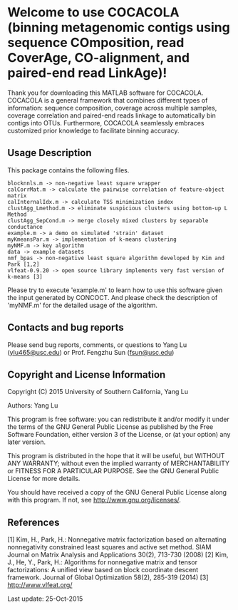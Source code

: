 Welcome to use COCACOLA (binning metagenomic contigs using sequence COmposition, read CoverAge, CO-alignment, and paired-end read LinkAge)!
===================

Thank you for downloading this MATLAB software for COCACOLA. COCACOLA is a general framework that combines different types of information: sequence composition, coverage across multiple samples, coverage correlation and paired-end reads linkage to automatically bin contigs into OTUs. Furthermore, COCACOLA seamlessly embraces customized prior knowledge to facilitate binning accuracy.

Usage Description
---------------
This package contains the following files.

	blocknnls.m -> non-negative least square wrapper
	calCorrMat.m -> calculate the pairwise correlation of feature-object matrix
	calInternalIdx.m -> calculate TSS minimization index
	clustAgg_Lmethod.m -> eliminate suspicious clusters using bottom-up L Method
	clustAgg_SepCond.m -> merge closely mixed clusters by separable conductance
	example.m -> a demo on simulated 'strain' dataset
	myKmeansPar.m -> implementation of k-means clustering
	myNMF.m -> key algorithm
	data -> example datasets
	nmf_bpas -> non-negative least square algorithm developed by Kim and Park [1,2]
	vlfeat-0.9.20 -> open source library implements very fast version of k-means [3]

Please try to execute 'example.m' to learn how to use this software given the input generated by CONCOCT. And please check the description of 'myNMF.m' for the detailed usage of the algorithm.


Contacts and bug reports
------------------------
Please send bug reports, comments, or questions to 
Yang Lu (ylu465@usc.edu) or Prof. Fengzhu Sun (fsun@usc.edu)


Copyright and License Information
---------------------------------
Copyright (C) 2015 University of Southern California, Yang Lu

Authors: Yang Lu

This program is free software: you can redistribute it and/or modify it under
the terms of the GNU General Public License as published by the Free Software
Foundation, either version 3 of the License, or (at your option) any later
version.

This program is distributed in the hope that it will be useful, but WITHOUT
ANY WARRANTY; without even the implied warranty of MERCHANTABILITY or FITNESS
FOR A PARTICULAR PURPOSE. See the GNU General Public License for more details.

You should have received a copy of the GNU General Public License along with
this program. If not, see http://www.gnu.org/licenses/.


References
---------------------------------
[1] Kim, H., Park, H.: Nonnegative matrix factorization based on alternating nonnegativity constrained least squares and active set method. SIAM Journal on Matrix Analysis and Applications 30(2), 713-730 (2008)
[2] Kim, J., He, Y., Park, H.: Algorithms for nonnegative matrix and tensor factorizations: A unified view based on block coordinate descent framework. Journal of Global Optimization 58(2), 285-319 (2014)
[3] http://www.vlfeat.org/


Last update: 25-Oct-2015
